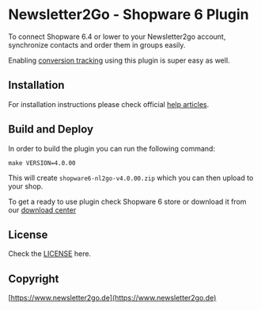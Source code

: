 # Newsletter2Go - Shopware 6 Plugin

To connect Shopware 6.4 or lower to your Newsletter2go account, synchronize contacts and order them in groups easily.

Enabling [conversion tracking](https://www.newsletter2go.com/features/newsletter-conversion-tracking/) using this plugin is super easy as well.

## Installation

For installation instructions please check official [help articles](https://help.newsletter2go.com/integrations-api/e-commerce-connections.html").

## Build and Deploy

In order to build the plugin you can run the following command:

    make VERSION=4.0.00

This will create `shopware6-nl2go-v4.0.00.zip` which you can then upload to your shop.

To get a ready to use plugin check Shopware 6 store or download it from our [download center](https://www.newsletter2go.de/download-center)


## License

Check the [LICENSE](./LICENSE) here.


## Copyright
[https://www.newsletter2go.de](https://www.newsletter2go.de)
